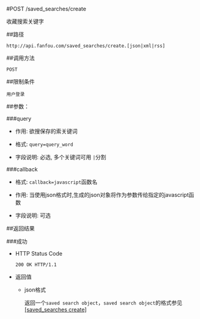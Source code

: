 #POST /saved_searches/create

收藏搜索关键字

##路径

    http://api.fanfou.com/saved_searches/create.[json|xml|rss]

##调用方法

    POST 

##限制条件

    用户登录

##参数：

###query

- 作用: 欲搜保存的索关键词

- 格式: `query=query_word`

- 字段说明: 必选, 多个关键词可用 `|`分割

###callback

- 格式: `callback=javascript`函数名

- 作用: 当使用json格式时,生成的json对象将作为参数传给指定的javascript函数

- 字段说明: 可选

##返回结果

###成功

- HTTP Status Code

    `200 OK HTTP/1.1`

- 返回值

    * json格式

        返回一个`saved search object`，`saved search object`的格式参见[[saved_searches create]](/saved_searches/create)
